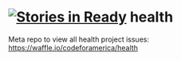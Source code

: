 [![Stories in Ready](https://badge.waffle.io/codeforamerica/health.png?label=ready&title=Ready)](https://waffle.io/codeforamerica/health)
health
==========

Meta repo to view all health project issues: https://waffle.io/codeforamerica/health
